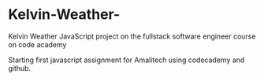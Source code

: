 # Kelvin-Weather-
Kelvin Weather JavaScript project on the fullstack software engineer course on code academy

Starting first javascript assignment for Amalitech using codecademy and github.
